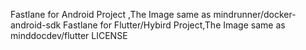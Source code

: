 Fastlane for Android Project ,The Image same as mindrunner/docker-android-sdk
Fastlane for Flutter/Hybird Project,The Image same as minddocdev/flutter
LICENSE
